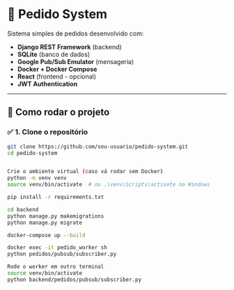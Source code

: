# 🛒 Pedido System

Sistema simples de pedidos desenvolvido com:

- **Django REST Framework** (backend)  
- **SQLite** (banco de dados)  
- **Google Pub/Sub Emulator** (mensageria)  
- **Docker + Docker Compose**  
- **React** (frontend - opcional)  
- **JWT Authentication**

---

## 🚀 Como rodar o projeto

### ✅ 1. Clone o repositório

```bash
git clone https://github.com/seu-usuario/pedido-system.git
cd pedido-system


Crie o ambiente virtual (caso vá rodar sem Docker)
python -m venv venv
source venv/bin/activate  # ou .\venv\Scripts\activate no Windows

pip install -r requirements.txt

cd backend
python manage.py makemigrations
python manage.py migrate

docker-compose up --build

docker exec -it pedido_worker sh
python pedidos/pubsub/subscriber.py

Rode o worker em outro terminal
source venv/bin/activate
python backend/pedidos/pubsub/subscriber.py




